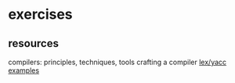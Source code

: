 # exercises

## resources
compilers: principles, techniques, tools
crafting a compiler
[lex/yacc examples](https://berthub.eu/lex-yacc/)
